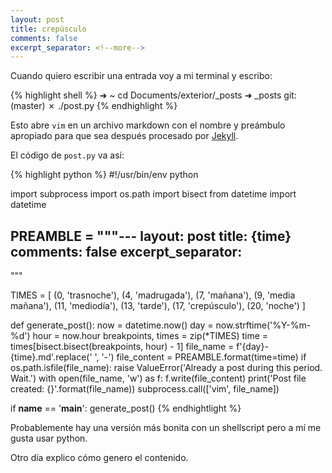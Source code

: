 ```yaml
---
layout: post
title: crepúsculo
comments: false
excerpt_separator: <!--more-->
---
```


Cuando quiero escribir una entrada voy a mi terminal y escribo: 

{% highlight shell %}
➜  ~ cd Documents/exterior/_posts 
➜  _posts git:(master) ✗ ./post.py
{% endhighlight %}

Esto abre `vim` en un archivo markdown con el nombre y preámbulo apropiado para que sea después procesado por [Jekyll](http://jekyllrb.com).

El código de `post.py` va así:

{% highlight python %}
#!/usr/bin/env python

import subprocess
import os.path
import bisect
from datetime import datetime

PREAMBLE = """---
layout: post
title: {time}
comments: false
excerpt_separator: <!--more-->
---

"""

TIMES = [
    (0, 'trasnoche'),
    (4, 'madrugada'),
    (7, 'mañana'),
    (9, 'media mañana'),
    (11, 'mediodía'),
    (13, 'tarde'),
    (17, 'crepúsculo'),
    (20, 'noche')
]   


def generate_post():
    now = datetime.now()
    day = now.strftime('%Y-%m-%d')
    hour = now.hour
    breakpoints, times = zip(*TIMES)
    time = times[bisect.bisect(breakpoints, hour) - 1]
    file_name = f'{day}-{time}.md'.replace(' ', '-')
    file_content = PREAMBLE.format(time=time)
    if os.path.isfile(file_name):
        raise ValueError('Already a post during this period. Wait.')
    with open(file_name, 'w') as f:
        f.write(file_content)
    print('Post file created: {}'.format(file_name))
    subprocess.call(['vim', file_name])

if __name__ == '__main__':
    generate_post()
{% endhightlight %}

Probablemente hay una versión más bonita con un shellscript pero a mí me gusta usar python.

Otro día explico cómo genero el contenido. 
